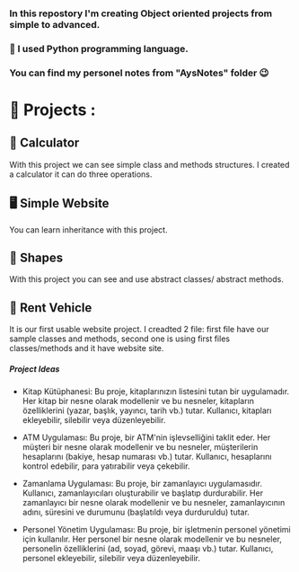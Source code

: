 ### In this repostory I'm creating Object oriented projects from simple to advanced. 

### 🐍 I used Python programming language.

### You can find my personel notes from "AysNotes" folder 😉

# 🦾 Projects :

## 🧮 Calculator

With this project we can see simple class and methods structures. I created a calculator it can do three operations.

## 🖥 Simple Website

You can learn inheritance with this project.

## 📐 Shapes

With this project you can see and use abstract classes/ abstract methods. 

## 🚗 Rent Vehicle

It is our first usable website project. I creadted 2 file: first file have our sample classes and methods, second one is using first files classes/methods and it have website site.


##### Project Ideas

- Kitap Kütüphanesi: Bu proje, kitaplarınızın listesini tutan bir uygulamadır. Her kitap bir nesne olarak modellenir ve bu nesneler, kitapların özelliklerini (yazar, başlık, yayıncı, tarih vb.) tutar. Kullanıcı, kitapları ekleyebilir, silebilir veya düzenleyebilir.

- ATM Uygulaması: Bu proje, bir ATM'nin işlevselliğini taklit eder. Her müşteri bir nesne olarak modellenir ve bu nesneler, müşterilerin hesaplarını (bakiye, hesap numarası vb.) tutar. Kullanıcı, hesaplarını kontrol edebilir, para yatırabilir veya çekebilir.

- Zamanlama Uygulaması: Bu proje, bir zamanlayıcı uygulamasıdır. Kullanıcı, zamanlayıcıları oluşturabilir ve başlatıp durdurabilir. Her zamanlayıcı bir nesne olarak modellenir ve bu nesneler, zamanlayıcının adını, süresini ve durumunu (başlatıldı veya durduruldu) tutar.

- Personel Yönetim Uygulaması: Bu proje, bir işletmenin personel yönetimi için kullanılır. Her personel bir nesne olarak modellenir ve bu nesneler, personelin özelliklerini (ad, soyad, görevi, maaşı vb.) tutar. Kullanıcı, personel ekleyebilir, silebilir veya düzenleyebilir.


